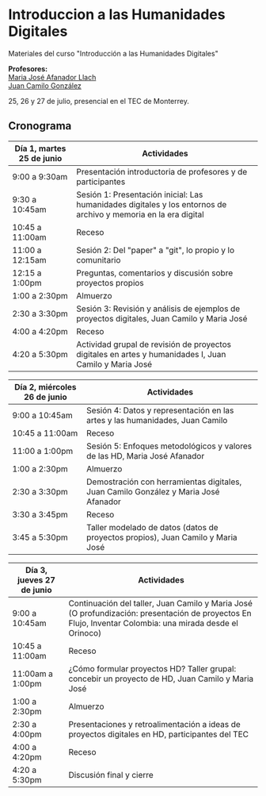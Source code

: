 # Introduccion a las Humanidades Digitales

Materiales del curso "Introducción a las Humanidades Digitales"

**Profesores:**  
<a href="https://facartes.uniandes.edu.co/miembro/maria-jose-afanador/" target="_blank">Maria José Afanador Llach<a>  
<a href="https://facartes.uniandes.edu.co/miembro/juan-camilo-gonzalez/" target="_blank">Juan Camilo González</a>

25, 26 y 27 de julio, presencial en el TEC de Monterrey.

## Cronograma

| Día 1, martes 25 de junio  | Actividades |
| ------------- | ------------- |
| 9:00 a 9:30am |Presentación introductoria de profesores y de participantes |
| 9:30 a 10:45am  | Sesión 1: Presentación inicial: Las humanidades digitales y los entornos de archivo y memoria en la era digital|
| 10:45 a 11:00am  | Receso |
| 11:00 a 12:15am  | Sesión 2:  Del "paper" a "git", lo propio y lo comunitario |
| 12:15 a 1:00pm  |Preguntas, comentarios y discusión sobre proyectos propios|
| 1:00 a 2:30pm  | Almuerzo |
| 2:30 a 3:30pm  |Sesión 3: Revisión y análisis de ejemplos de proyectos digitales, Juan Camilo y Maria José |
| 4:00 a 4:20pm  | Receso |
| 4:20 a 5:30pm  |Actividad grupal de revisión de proyectos digitales en artes y humanidades I, Juan Camilo y Maria José |

| Día 2, miércoles 26 de junio  | Actividades |
| ------------- | ------------- |
| 9:00 a 10:45am  | Sesión 4: Datos y representación en las artes y las humanidades, Juan Camilo|
| 10:45 a 11:00am  | Receso |
| 11:00 a 1:00pm  | Sesión 5: Enfoques metodológicos y valores de las HD, Maria José Afanador |
| 1:00 a 2:30pm  |Almuerzo|
| 2:30 a 3:30pm  |Demostración con herramientas digitales, Juan Camilo González y Maria José Afanador|
| 3:30 a 3:45pm  |Receso|
| 3:45 a 5:30pm  |Taller modelado de datos (datos de proyectos propios), Juan Camilo y Maria José |

| Día 3, jueves 27 de junio  | Actividades |
| ------------- | ------------- |
| 9:00 a 10:45am |Continuación del taller, Juan Camilo y Maria José (O profundización: presentación de proyectos En Flujo, Inventar Colombia: una mirada desde el Orinoco)|
| 10:45 a 11:00am |Receso|
| 11:00am a 1:00pm |¿Cómo formular proyectos HD? Taller grupal: concebir un proyecto de HD, Juan Camilo y Maria José|
| 1:00 a 2:30pm  |Almuerzo|
| 2:30 a 4:00pm  |Presentaciones y retroalimentación a ideas de proyectos digitales en HD, participantes del TEC|
| 4:00 a 4:20pm  |Receso|
| 4:20 a 5:30pm  |Discusión final y cierre |
